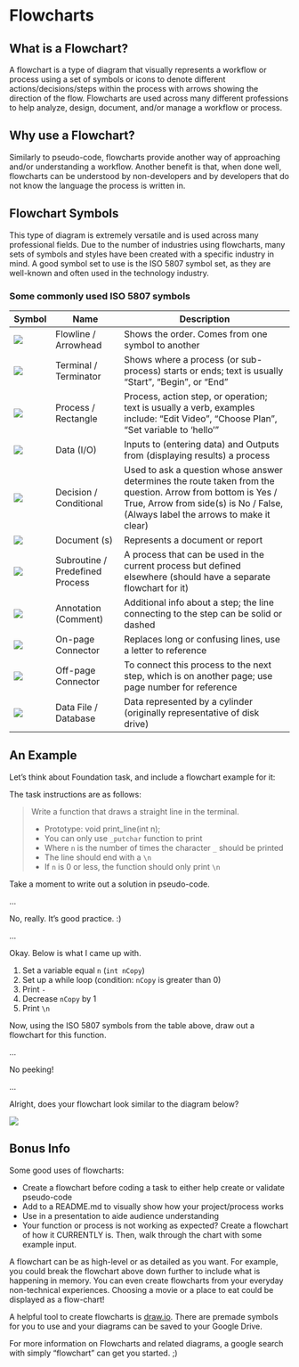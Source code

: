 # Flowcharts

## What is a Flowchart?

A flowchart is a type of diagram that visually represents a workflow or process using a set of symbols or icons to denote different actions/decisions/steps within the process with arrows showing the direction of the flow. Flowcharts are used across many different professions to help analyze, design, document, and/or manage a workflow or process.

## Why use a Flowchart?

Similarly to pseudo-code, flowcharts provide another way of approaching and/or understanding a workflow. Another benefit is that, when done well, flowcharts can be understood by non-developers and by developers that do not know the language the process is written in.

## Flowchart Symbols

This type of diagram is extremely versatile and is used across many professional fields. Due to the number of industries using flowcharts, many sets of symbols and styles have been created with a specific industry in mind. A good symbol set to use is the ISO 5807 symbol set, as they are well-known and often used in the technology industry.

### Some commonly used ISO 5807 symbols

| Symbol | Name | Description |
| --- | --- | --- |
| ![](https://s3.amazonaws.com/alx-intranet.hbtn.io/uploads/medias/2019/8/5bc2a924f79c536f50da.png?X-Amz-Algorithm=AWS4-HMAC-SHA256&X-Amz-Credential=AKIARDDGGGOUSBVO6H7D%2F20240815%2Fus-east-1%2Fs3%2Faws4_request&X-Amz-Date=20240815T013314Z&X-Amz-Expires=86400&X-Amz-SignedHeaders=host&X-Amz-Signature=2d520dce273a10ad79b472980af466e3c0ee924859af35f01a92b2e5319aad24) | Flowline / Arrowhead | Shows the order. Comes from one symbol to another |
| ![](https://s3.amazonaws.com/alx-intranet.hbtn.io/uploads/medias/2019/8/63feb920c4666f09326a.png?X-Amz-Algorithm=AWS4-HMAC-SHA256&X-Amz-Credential=AKIARDDGGGOUSBVO6H7D%2F20240815%2Fus-east-1%2Fs3%2Faws4_request&X-Amz-Date=20240815T013314Z&X-Amz-Expires=86400&X-Amz-SignedHeaders=host&X-Amz-Signature=c8c4493e264b952f7fc599da3226d8dfbc0d1516ebeabaa24046f1bd81632b63) | Terminal / Terminator | Shows where a process (or sub-process) starts or ends; text is usually “Start”, “Begin”, or “End” |
| ![](https://s3.amazonaws.com/alx-intranet.hbtn.io/uploads/medias/2019/8/0c14df72f5d58bdccffa.png?X-Amz-Algorithm=AWS4-HMAC-SHA256&X-Amz-Credential=AKIARDDGGGOUSBVO6H7D%2F20240815%2Fus-east-1%2Fs3%2Faws4_request&X-Amz-Date=20240815T013314Z&X-Amz-Expires=86400&X-Amz-SignedHeaders=host&X-Amz-Signature=721c216cc3f94d8a615b420a7594eb903e496f9b7a951d21381129a75ce96d37) | Process / Rectangle | Process, action step, or operation; text is usually a verb, examples include: “Edit Video”, “Choose Plan”, “Set variable to ‘hello’” |
| ![](https://s3.amazonaws.com/alx-intranet.hbtn.io/uploads/medias/2019/8/61cb6f6432e289663024.png?X-Amz-Algorithm=AWS4-HMAC-SHA256&X-Amz-Credential=AKIARDDGGGOUSBVO6H7D%2F20240815%2Fus-east-1%2Fs3%2Faws4_request&X-Amz-Date=20240815T013314Z&X-Amz-Expires=86400&X-Amz-SignedHeaders=host&X-Amz-Signature=a0d2461e8353b0256450fc34af329946896acde08a76a46ac4e2912da65725bc) | Data (I/O) | Inputs to (entering data) and Outputs from (displaying results) a process |
| ![](https://s3.amazonaws.com/alx-intranet.hbtn.io/uploads/medias/2019/8/8d6224b7a302d4aea92f.png?X-Amz-Algorithm=AWS4-HMAC-SHA256&X-Amz-Credential=AKIARDDGGGOUSBVO6H7D%2F20240815%2Fus-east-1%2Fs3%2Faws4_request&X-Amz-Date=20240815T013314Z&X-Amz-Expires=86400&X-Amz-SignedHeaders=host&X-Amz-Signature=7ab2213908c97fd3476f26647aec30a64c30e9e26763061cca6e5f6e58ccbc1c) | Decision / Conditional | Used to ask a question whose answer determines the route taken from the question. Arrow from bottom is Yes / True, Arrow from side(s) is No / False, (Always label the arrows to make it clear) |
| ![](https://s3.amazonaws.com/alx-intranet.hbtn.io/uploads/medias/2019/8/d6a5c9521182bd1db22b.png?X-Amz-Algorithm=AWS4-HMAC-SHA256&X-Amz-Credential=AKIARDDGGGOUSBVO6H7D%2F20240815%2Fus-east-1%2Fs3%2Faws4_request&X-Amz-Date=20240815T013314Z&X-Amz-Expires=86400&X-Amz-SignedHeaders=host&X-Amz-Signature=528010062f581427c4c8697b8c3b50a28f3c7e2ab92ad4557a97971b6714ff9c) | Document (s) | Represents a document or report |
| ![](https://s3.amazonaws.com/alx-intranet.hbtn.io/uploads/medias/2019/8/899ad233b3a3285af0b1.png?X-Amz-Algorithm=AWS4-HMAC-SHA256&X-Amz-Credential=AKIARDDGGGOUSBVO6H7D%2F20240815%2Fus-east-1%2Fs3%2Faws4_request&X-Amz-Date=20240815T013314Z&X-Amz-Expires=86400&X-Amz-SignedHeaders=host&X-Amz-Signature=98bc4fc384683c3dd2e22a22780d2da1cbcda89303d8b6bc6282f2ecd75eb469) | Subroutine / Predefined Process | A process that can be used in the current process but defined elsewhere (should have a separate flowchart for it) |
| ![](https://s3.amazonaws.com/alx-intranet.hbtn.io/uploads/medias/2019/8/745f08c52be8f7686926.png?X-Amz-Algorithm=AWS4-HMAC-SHA256&X-Amz-Credential=AKIARDDGGGOUSBVO6H7D%2F20240815%2Fus-east-1%2Fs3%2Faws4_request&X-Amz-Date=20240815T013314Z&X-Amz-Expires=86400&X-Amz-SignedHeaders=host&X-Amz-Signature=7c6eaf41f8e2588b99bcd2ef48b65d04129b7c0907482e6896487eaacb9e7b61) | Annotation (Comment) | Additional info about a step; the line connecting to the step can be solid or dashed |
| ![](https://s3.amazonaws.com/alx-intranet.hbtn.io/uploads/medias/2019/8/b0ed5e74d8e279c15819.png?X-Amz-Algorithm=AWS4-HMAC-SHA256&X-Amz-Credential=AKIARDDGGGOUSBVO6H7D%2F20240815%2Fus-east-1%2Fs3%2Faws4_request&X-Amz-Date=20240815T013314Z&X-Amz-Expires=86400&X-Amz-SignedHeaders=host&X-Amz-Signature=8ea697ac0e160d061137adcf1bf9ebdd19d376b81fc2337ba49766be8dc951b1) | On-page Connector | Replaces long or confusing lines, use a letter to reference |
| ![](https://s3.amazonaws.com/alx-intranet.hbtn.io/uploads/medias/2019/8/0619bb11497a0bfb4f35.png?X-Amz-Algorithm=AWS4-HMAC-SHA256&X-Amz-Credential=AKIARDDGGGOUSBVO6H7D%2F20240815%2Fus-east-1%2Fs3%2Faws4_request&X-Amz-Date=20240815T013314Z&X-Amz-Expires=86400&X-Amz-SignedHeaders=host&X-Amz-Signature=560bf9ca10d2a7909575e9b3fc68c1a4c4f08083dc6fca3fa5b31116f7ad692e) | Off-page Connector | To connect this process to the next step, which is on another page; use page number for reference |
| ![](https://s3.amazonaws.com/alx-intranet.hbtn.io/uploads/medias/2019/8/78884262285c367ee630.png?X-Amz-Algorithm=AWS4-HMAC-SHA256&X-Amz-Credential=AKIARDDGGGOUSBVO6H7D%2F20240815%2Fus-east-1%2Fs3%2Faws4_request&X-Amz-Date=20240815T013314Z&X-Amz-Expires=86400&X-Amz-SignedHeaders=host&X-Amz-Signature=05ded33d232425d032e36584acba89edb816ddd3b7334e3dd860bc33420f816e) | Data File / Database | Data represented by a cylinder (originally representative of disk drive) |

## An Example

Let’s think about Foundation task, and include a flowchart example for it:

The task instructions are as follows:

> Write a function that draws a straight line in the terminal.
> 
> -   Prototype: void print\_line(int n);
> -   You can only use `_putchar` function to print
> -   Where `n` is the number of times the character `_` should be printed
> -   The line should end with a `\n`
> -   If `n` is 0 or less, the function should only print `\n`

Take a moment to write out a solution in pseudo-code.

  
  
  
  
…  
  
  
  
No, really. It’s good practice. :)  
  
  
  
…  
  
  
  
Okay. Below is what I came up with.

1.  Set a variable equal `n` (`int nCopy`)
2.  Set up a while loop (condition: `nCopy` is greater than 0)
3.  Print `-`
4.  Decrease `nCopy` by 1
5.  Print `\n`  
      
    

Now, using the ISO 5807 symbols from the table above, draw out a flowchart for this function.  
  
  
  
…  
  
  
  
No peeking!  
  
  
  
…  
  
  
  

Alright, does your flowchart look similar to the diagram below?

![](https://s3.amazonaws.com/alx-intranet.hbtn.io/uploads/medias/2019/8/fb82e24f7282c569aed3.png?X-Amz-Algorithm=AWS4-HMAC-SHA256&X-Amz-Credential=AKIARDDGGGOUSBVO6H7D%2F20240815%2Fus-east-1%2Fs3%2Faws4_request&X-Amz-Date=20240815T013314Z&X-Amz-Expires=86400&X-Amz-SignedHeaders=host&X-Amz-Signature=9319ef945ee3bac8ab2dfd4531cffd8461034b3144605f49cef633c2d6ea91bb)

## Bonus Info

Some good uses of flowcharts:

-   Create a flowchart before coding a task to either help create or validate pseudo-code
-   Add to a README.md to visually show how your project/process works
-   Use in a presentation to aide audience understanding
-   Your function or process is not working as expected? Create a flowchart of how it CURRENTLY is. Then, walk through the chart with some example input.

A flowchart can be as high-level or as detailed as you want. For example, you could break the flowchart above down further to include what is happening in memory. You can even create flowcharts from your everyday non-technical experiences. Choosing a movie or a place to eat could be displayed as a flow-chart!

A helpful tool to create flowcharts is [draw.io](https://intranet.alxswe.com/rltoken/aOmwlxIhyIzTDorIC5SNWA "draw.io"). There are premade symbols for you to use and your diagrams can be saved to your Google Drive.

For more information on Flowcharts and related diagrams, a google search with simply “flowchart” can get you started. ;)